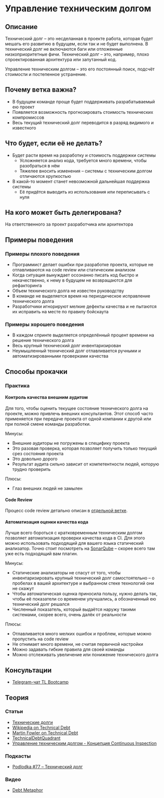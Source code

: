 # Управление техническим долгом
## Описание
Технический долг – это несделанная в проекте работа, которая будет мешать его развитию в будущем, если так и не будет выполнена. В технический долг не включаются баги или отложенные низкоприоритетные фичи. Технический долг – это, например, плохо спроектированная архитектура или запутанный код.

Управление техническим долгом – это его постоянный поиск, подсчёт стоимости и постепенное устранение.

## Почему ветка важна?
- В будущем команде проще будет поддерживать разрабатываемый ею проект
- Появляется возможность прогнозировать стоимость технических компромиссов
- Весь текущий технический долг переводится в разряд видимого и известного

## Что будет, если её не делать?
- Будет расти время на разработку и стоимость поддержки системы
  - Усложняется анализ кода, требуется много времени, чтобы разобраться в нём
  - Тяжелее вносить изменения – системы с техническим долгом отличаются хрупкостью
- В какой-то момент станет невозможной дальнейшая поддержка системы
  - Её придётся выводить из использования или переписывать с нуля

## На кого может быть делегирована?
На ответственного за проект разработчика или архитектора

## Примеры поведения
### Примеры плохого поведения
- Программист делает ошибки при разработке проекта, которые не отлавливаются на code review или статическим анализом
- Когда ситуация вынуждает осознанно писать код быстро и некачественно, к нему в будущем не возвращаются для рефакторинга
- Объем технического долга не известен руководству
- В команде не выделяется время на периодическое исправление технического долга
- Разработчики игнорируют мелкие дефекты качества и не пытаются их исправить на месте по правилу бойскаута

### Примеры хорошего поведения
- В каждом спринте выделяется определённый процент времени на решение технического долга
- Весь крупный технический долг инвентаризирован
- Неумышленный технический долг отлавливается ручными и автоматизированными проверками качества

## Способы прокачки
### Практика
#### Контроль качества внешним аудитом
Для того, чтобы оценить текущее состояние технического долга на проекте, можно привлечь внешних консультантов. Этот способ часто применяется при передаче проекта от одной компании к другой или при полной смене команды разработки.

Минусы:
- Внешние аудиторы не погружены в специфику проекта
- Это разовая проверка, которая позволяет получить только текущий срез состояния проекта
- Это довольно дорого
- Результат аудита сильно зависит от компетентности людей, которую трудно проверить

Плюсы:
- Глаз внешних людей не замылен

#### Code Review
Процесс code review детально описан в [отдельной ветке](/roles/technical-lead/product-quality/code-review.html).

#### Автоматизация оценки качества кода
Лучше всего бороться с кратковременным техническим долгом позволяет автоматизация проверки качества кода в CI. Для этого можно использовать подходящий для вашего языка статический анализатор. Точно стоит посмотреть на [SonarQube](https://www.sonarqube.org/) – скорее всего там уже есть подходящий вам плагин.

Минусы:
- Статические анализаторы не спасут от того, чтобы инвентаризировать крупный технический долг самостоятельно – о пробелах в вашей архитектуре и выбранном стеке технологий они не скажут
- Чтобы автоматическая оценка приносила пользу, нужно делать так, чтобы её показатели со временем улучшались, а обозначенный ею технический долг решался
- Численный показатель, который выдаётся наружу такими системами, скорее всего, очень далёк от реальности

Плюсы:
- Отлавливается много мелких ошибок и проблем, которые можно пропустить на code review
- Не отнимает много времени, не считая первичной настройки
- Можно задавать гибкие правила для своей команды
- Можно отслеживать увеличение или понижение технического долга

## Консультации
- [Telegram-чат TL Bootcamp](https://tlinks.run/tlbootcamp)

## Теория
### Статьи
- [Технические долги](https://blog.byndyu.ru/2008/12/blog-post.html)
- [Wikipedia on Technical Debt](https://en.wikipedia.org/wiki/Technical_debt)
- [Martin Fowler on Technical Debt](https://www.martinfowler.com/bliki/TechnicalDebt.html)
- [TechnicalDebtQuadrant](https://www.martinfowler.com/bliki/TechnicalDebtQuadrant.html)
- [Управление техническим долгом - Концепция Continuous Inspection](https://infostart.ru/public/622617/)

### Подкасты
- [Podlodka #77 – Технический долг](https://soundcloud.com/podlodka/podlodka-77-tekhnicheskiy-dolg)

### Видео
- [Debt Metaphor](https://www.youtube.com/watch?v=pqeJFYwnkjE)
